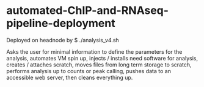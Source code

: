 # automated-ChIP-and-RNAseq-pipeline-deployment

Deployed on headnode by $ ./analysis_v4.sh

Asks the user for minimal information to define the parameters for the analysis, automates VM spin up, injects / installs need software for analysis, creates / attaches scratch, moves files from long term storage to scratch, performs analysis up to counts or peak calling, pushes data to an accessible web server, then cleans everything up. 
